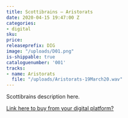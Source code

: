 ```yaml
---
title: Scottibrains – Aristorats
date: 2020-04-15 19:47:00 Z
categories:
- digital
sku: 
price: 
releaseprefix: DIG
image: "/uploads/D01.png"
is-shippable: true
cataloguenumber: '001'
tracks:
- name: Aristorats
  file: "/uploads/Aristorats-19March20.wav"
---
```


 Scottibrains description here.

<a href="#"> Link here to buy from your digital platform?</a>